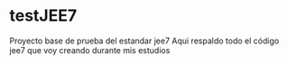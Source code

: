# testJEE7
Proyecto base de prueba del estandar jee7
Aqui respaldo todo el código jee7 que voy creando durante mis estudios

